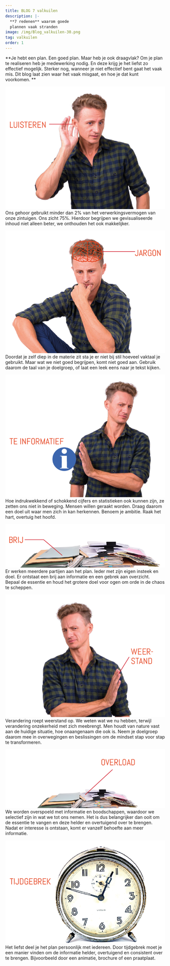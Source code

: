 ```yaml
---
title: BLOG 7 valkuilen
description: |-
  **7 redenen** waarom goede 
  plannen vaak stranden
image: /img/Blog_valkuilen-30.png
tag: valkuilen
order: 1
---
```


**Je hebt een plan. Een goed plan. Maar heb je ook draagvlak? Om je plan te realiseren heb je medewerking nodig. En deze krijg je het liefst zo effectief mogelijk. Sterker nog, wanneer je niet effectief bent gaat het vaak mis. Dit blog laat zien waar het vaak misgaat, en hoe je dat kunt voorkomen. **

![](/uploads/blog-valkuilen-33.png)<br>Ons gehoor gebruikt minder dan 2% van het verwerkingsvermogen van onze zintuigen. Ons zicht 75%. Hierdoor begrijpen we gevisualiseerde inhoud niet alleen beter, we onthouden het ook makkelijker.

![](/uploads/blog-valkuilen-40.png)<br>Doordat je zelf diep in de materie zit sta je er niet bij stil hoeveel vaktaal je gebruikt. Maar wat we niet goed begrijpen, komt niet goed aan. Gebruik daarom de taal van je doelgroep, of laat een leek eens naar je tekst kijken. 

![](/uploads/blog-valkuilen-39.png)<br>Hoe indrukwekkend of schokkend cijfers en statistieken ook kunnen zijn, ze zetten ons niet in beweging. Mensen willen geraakt worden. Draag daarom een doel uit waar men zich in kan herkennen. Benoem je ambitie. Raak het hart, overtuig het hoofd.  

![](/uploads/blog-valkuilen-42.png)<br>Er werken meerdere partijen aan het plan. Ieder met zijn eigen insteek en doel. Er ontstaat een brij aan informatie en een gebrek aan overzicht. Bepaal de essentie en houd het grotere doel voor ogen om orde in de chaos te scheppen.

![](/uploads/blog-valkuilen-45.png)<br>Verandering roept weerstand op. We weten wat we nu hebben, terwijl verandering onzekerheid met zich meebrengt. Men houdt van nature vast aan de huidige situatie, hoe onaangenaam die ook is. Neem je doelgroep daarom mee in overwegingen en beslissingen om de mindset stap voor stap te transformeren. 

![](/uploads/blog-valkuilen-43.png)<br>We worden overspoeld met informatie en boodschappen, waardoor we selectief zijn in wat we tot ons nemen. Het is dus belangrijker dan ooit om de essentie te vangen en deze helder en overtuigend over te brengen. Nadat er interesse is ontstaan, komt er vanzelf behoefte aan meer informatie. 

![](/uploads/blog-valkuilen-44.png)<br>Het liefst deel je het plan persoonlijk met iedereen. Door tijdgebrek moet je een manier vinden om de informatie helder, overtuigend en consistent over te brengen. Bijvoorbeeld door een animatie, brochure of een praatplaat.